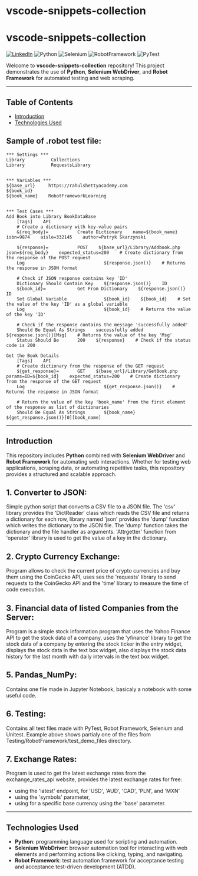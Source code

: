 # vscode-snippets-collection

##

# vscode-snippets-collection

[![LinkedIn](https://img.shields.io/badge/LinkedIn-PatrykSkarżyński-blue?style=flat&logo=linkedin)](https://www.linkedin.com/in/patryk-skarżyński-b20690173/)
![Python](https://img.shields.io/badge/Python-3.8%2B-green)
![Selenium](https://img.shields.io/badge/Selenium-4.0%2B-orange)
![RobotFramework](https://img.shields.io/badge/RobotFramework-5.0%2B-yellow)
![PyTest](https://img.shields.io/badge/PyTest-5.0%2B-red)

Welcome to **vscode-snippets-collection** repository! This project demonstrates the use of **Python**, **Selenium WebDriver**, and **Robot Framework** for automated testing and web scraping.

---

## Table of Contents

- [Introduction](#introduction)
- [Technologies Used](#technologies-used)

##

## Sample of .robot test file:
```
*** Settings ***
Library          Collections
Library          RequestsLibrary


*** Variables ***
${base_url}     https://rahulshettyacademy.com
${book_id}
${book_name}    RobotFrameworkLearning


*** Test Cases ***
Add Book into Library BookDataBase
    [Tags]    API
    # Create a dictionary with key-value pairs
    &{req_body}=           Create Dictionary    name=${book_name}    isbn=9874    aisle=332145    author=Patryk Skarzynski

    ${response}=           POST    ${base_url}/Library/Addbook.php    json=${req_body}    expected_status=200    # Create dictionary from the response of the POST request
    Log                              ${response.json()}    # Returns the response in JSON format

    # Check if JSON response contains key 'ID'
    Dictionary Should Contain Key    ${response.json()}    ID
    ${book_id}=            Get From Dictionary    ${response.json()}    ID
    Set Global Variable              ${book_id}    ${book_id}    # Set the value of the key 'ID' as a global variable
    Log                              ${book_id}    # Returns the value of the key 'ID'

    # Check if the response contains the message 'successfully added'
    Should Be Equal As Strings    successfully added    ${response.json()}[Msg]    # Returns the value of the key 'Msg'
    Status Should Be       200    ${response}    # Check if the status code is 200

Get the Book Details
    [Tags]    API
    # Create dictionary from the response of the GET request
    ${get_response}=       GET    ${base_url}/Library/GetBook.php    params=ID=${book_id}    expected_status=200    # Create dictionary from the response of the GET request
    Log                              ${get_response.json()}    # Returns the response in JSON format

    # Return the value of the key 'book_name' from the first element of the response as list of dictionaries
    Should Be Equal As Strings       ${book_name}    ${get_response.json()}[0][book_name]
```

---

## Introduction

This repository includes **Python** combined with **Selenium WebDriver** and **Robot Framework** for automating web interactions.
Whether for testing web applications, scraping data, or automating repetitive tasks, this repository provides a structured and scalable approach.

## 1. Converter to JSON:

  Simple python script that converts a CSV file to a JSON file.
  The 'csv' library provides the 'DictReader' class which reads the CSV file and returns a dictionary for each row,
  library named 'json' provides the 'dump' function which writes the dictionary to the JSON file. The 'dump' function takes the dictionary and the file handler as arguments.
  'Attrgetter' function from 'operator' library is used to get the value of a key in the dictionary.

## 2. Crypto Currency Exchange:
  
  Program allows to check the current price of crypto currencies and buy them using the CoinGecko API,
  uses ses the 'requests' library to send requests to the CoinGecko API and the 'time' library to measure the time of code execution.

## 3. Financial data of listed Companies from the Server:

  Program is a simple stock information program that uses the Yahoo Finance API to get the stock data of a company,
  uses the 'yfinance' library to get the stock data of a company by entering the stock ticker in the entry widget,
  displays the stock data in the text box widget, also displays the stock data history for the last month with daily intervals in the text box widget.

## 5. Pandas_NumPy:
  
  Contains one file made in Jupyter Notebook, basicaly a notebook with some useful code.

## 6. Testing:
  
  Contains all test files made with PyTest, Robot Framework, Selenium and Unitest.
  Example above shows partialy one of the files from Testing/RobotFramework/test_demo_files directory.

## 7. Exchange Rates:
  
  Program is used to get the latest exchange rates from the exchange_rates_api website, provides the latest exchange rates for free:
  * using the 'latest' endpoint, for 'USD', 'AUD', 'CAD', 'PLN', and 'MXN'
  * using the 'symbols' parameter,
  * using for a specific base currency using the 'base' parameter.

---

## Technologies Used

- **Python**: programming language used for scripting and automation.
- **Selenium WebDriver**: browser automation tool for interacting with web elements and performing actions like clicking, typing, and navigating.
- **Robot Framework**: test automation framework for acceptance testing and acceptance test-driven development (ATDD).

##
